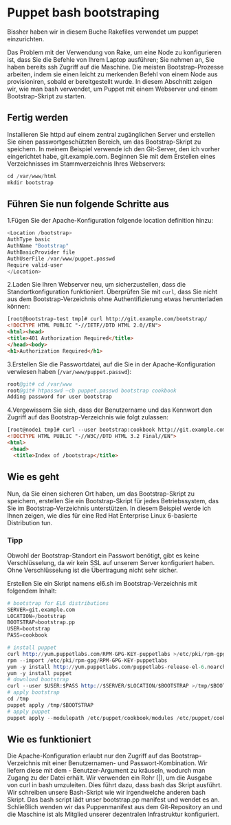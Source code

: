# Puppet bash bootstraping

Bissher haben wir in diesem Buche  Rakefiles verwendet um puppet einzurichten.

Das Problem mit der Verwendung von Rake, um eine Node zu konfigurieren ist, dass Sie die Befehle von Ihrem Laptop ausführen; Sie nehmen an, Sie haben bereits ssh Zugriff auf die Maschine.
Die meisten Bootstrap-Prozesse arbeiten, indem sie einen leicht zu merkenden Befehl von einem Node aus provisioniren, sobald er bereitgestellt wurde.
In diesem Abschnitt zeigen wir, wie man bash verwendet, um Puppet mit einem Webserver und einem Bootstrap-Skript zu starten.

## Fertig werden

Installieren Sie httpd auf einem zentral zugänglichen Server und erstellen Sie einen passwortgeschützten Bereich, um das Bootstrap-Skript zu speichern. In meinem Beispiel verwende ich den Git-Server, den ich vorher eingerichtet habe, git.example.com. Beginnen Sie mit dem Erstellen eines Verzeichnisses im Stammverzeichnis Ihres Webservers:

```s
cd /var/www/html
mkdir bootstrap
```

## Führen Sie nun folgende Schritte aus

1.Fügen Sie der Apache-Konfiguration folgende location definition hinzu:

```s
<Location /bootstrap>
AuthType basic
AuthName "Bootstrap"
AuthBasicProvider file
AuthUserFile /var/www/puppet.passwd
Require valid-user
</Location>
```

2.Laden Sie Ihren Webserver neu, um sicherzustellen, dass die Standortkonfiguration funktioniert. Überprüfen Sie mit `curl`, dass Sie nicht aus dem Bootstrap-Verzeichnis ohne Authentifizierung etwas herunterladen können:

```html
[root@bootstrap-test tmp]# curl http://git.example.com/bootstrap/
<!DOCTYPE HTML PUBLIC "-//IETF//DTD HTML 2.0//EN">
<html><head>
<title>401 Authorization Required</title>
</head><body>
<h1>Authorization Required</h1>
```

3.Erstellen Sie die Passwortdatei, auf die Sie in der Apache-Konfiguration verwiesen haben (`/var/www/puppet.passwd`):

```s
root@git# cd /var/www
root@git# htpasswd –cb puppet.passwd bootstrap cookbook
Adding password for user bootstrap

```

4.Vergewissern Sie sich, dass der Benutzername und das Kennwort den Zugriff auf das Bootstrap-Verzeichnis wie folgt zulassen:

```html
[root@node1 tmp]# curl --user bootstrap:cookbook http://git.example.com/bootstrap/
<!DOCTYPE HTML PUBLIC "-//W3C//DTD HTML 3.2 Final//EN">
<html>
 <head>
  <title>Index of /bootstrap</title>

```

## Wie es geht

Nun, da Sie einen sicheren Ort haben, um das Bootstrap-Skript zu speichern, erstellen Sie ein Bootstrap-Skript für jedes Betriebssystem, das Sie im Bootstrap-Verzeichnis unterstützen.
In diesem Beispiel werde ich Ihnen zeigen, wie dies für eine Red Hat Enterprise Linux 6-basierte Distribution tun.

### Tipp

Obwohl der Bootstrap-Standort ein Passwort benötigt, gibt es keine Verschlüsselung, da wir kein SSL auf unserem Server konfiguriert haben. Ohne Verschlüsselung ist die Übertragung nicht sehr sicher.

Erstellen Sie ein Skript namens el6.sh im Bootstrap-Verzeichnis mit folgendem Inhalt:

```s
# bootstrap for EL6 distributions
SERVER=git.example.com
LOCATION=/bootstrap
BOOTSTRAP=bootstrap.pp
USER=bootstrap
PASS=cookbook

# install puppet
curl http://yum.puppetlabs.com/RPM-GPG-KEY-puppetlabs >/etc/pki/rpm-gpg/RPM-GPG-KEY-puppetlabs
rpm --import /etc/pki/rpm-gpg/RPM-GPG-KEY-puppetlabs
yum -y install http://yum.puppetlabs.com/puppetlabs-release-el-6.noarch.rpm
yum -y install puppet
# download bootstrap
curl --user $USER:$PASS http://$SERVER/$LOCATION/$BOOTSTRAP >/tmp/$BOOTSTRAP
# apply bootstrap
cd /tmp
puppet apply /tmp/$BOOTSTRAP
# apply puppet
puppet apply --modulepath /etc/puppet/cookbook/modules /etc/puppet/cookbook/manifests/site.pp
```

## Wie es funktioniert

Die Apache-Konfiguration erlaubt nur den Zugriff auf das Bootstrap-Verzeichnis mit einer Benutzernamen- und Passwort-Kombination.
Wir liefern diese mit dem - Benutzer-Argument zu kräuseln, wodurch man Zugang zu der Datei erhält.
Wir verwenden ein Rohr (|), um die Ausgabe von curl in bash umzuleiten.
Dies führt dazu, dass bash das Skript ausführt. Wir schreiben unsere Bash-Skript wie wir irgendwelche anderen bash Skript. Das bash script lädt unser bootstrap.pp manifest und wendet es an.
Schließlich wenden wir das Puppenmanifest aus dem Git-Repository an und die Maschine ist als Mitglied unserer dezentralen Infrastruktur konfiguriert.